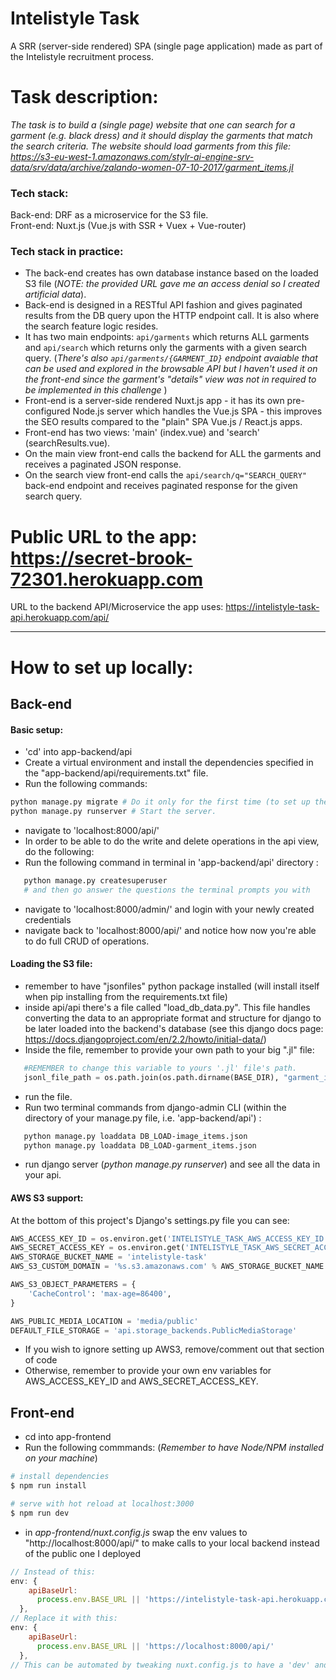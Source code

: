 # Intelistyle Task
A SRR (server-side rendered) SPA (single page application) made as part of the Intelistyle recruitment process.

# Task description: 
_The task is to build a (single page) website that one can search for a garment (e.g. black dress) and it should display the garments that match the search criteria.
The website should load garments from this file: https://s3-eu-west-1.amazonaws.com/stylr-ai-engine-srv-data/srv/data/archive/zalando-women-07-10-2017/garment_items.jl_

### Tech stack: 
Back-end: DRF as a microservice for the S3 file. <br>
Front-end: Nuxt.js (Vue.js with SSR + Vuex + Vue-router)

### Tech stack in practice: 
 - The back-end creates has own database instance based on the loaded S3 file (_NOTE: the provided URL gave me an access denial so I created artificial data_).
 - Back-end is designed in a RESTful API fashion and gives paginated results from the DB query upon the HTTP endpoint call. It is also where the search feature logic resides.
 - It has two main endpoints: `api/garments` which returns ALL garments and `api/search` which returns only the garments with a given search query. (_There's also `api/garments/{GARMENT_ID}` endpoint avaiable that can be used and explored in the browsable API but I haven't used it on the front-end since the garment's "details" view was not in required to be implemented in this challenge_ ) 
 - Front-end is a server-side rendered Nuxt.js app - it has its own pre-configured Node.js server which handles the Vue.js SPA - this improves the SEO results compared to the "plain" SPA Vue.js / React.js apps. 
 - Front-end has two views: 'main' (index.vue) and 'search' (searchResults.vue).   
 - On the main view front-end calls the backend for ALL the garments and receives a paginated JSON response. 
 - On the search view front-end calls the `api/search/q="SEARCH_QUERY"` back-end endpoint and receives paginated response for the given search query.  

# Public URL to the app: <br> https://secret-brook-72301.herokuapp.com
URL to the backend API/Microservice the app uses: https://intelistyle-task-api.herokuapp.com/api/

-------
# How to set up locally: 
## Back-end 
#### Basic setup: 
- 'cd' into app-backend/api
-  Create a virtual environment and install the dependencies specified in the "app-backend/api/requirements.txt" file. 
-  Run the following commands: 
``` bash
python manage.py migrate # Do it only for the first time (to set up the Django Backend DBs) .
python manage.py runserver # Start the server.
```
- navigate to 'localhost:8000/api/'
- In order to be able to do the write and delete operations in the api view, do the following:
- Run the following command in terminal in 'app-backend/api' directory :
```bash
   python manage.py createsuperuser 
   # and then go answer the questions the terminal prompts you with
```
- navigate to 'localhost:8000/admin/' and login with your newly created credentials 
- navigate back to 'localhost:8000/api/' and notice how now you're able to do full CRUD of operations.   
#### Loading the S3 file: 
- remember to have "jsonfiles" python package installed (will install itself when pip installing from the requirements.txt file)
- inside api/api there's a file called "load_db_data.py". This file handles converting the data to an appropriate format and structure for django to be later loaded into the backend's database (see this django docs page: https://docs.djangoproject.com/en/2.2/howto/initial-data/) 
- Inside the file, remember to provide your own path to your big ".jl" file:
```python
   #REMEMBER to change this variable to yours '.jl' file's path.
   jsonl_file_path = os.path.join(os.path.dirname(BASE_DIR), "garment_items.jl") # CHANGE IF REPRODUCING WITH OWN DATA FILE
```
- run the file.
- Run two terminal commands from django-admin CLI (within the directory of your manage.py file, i.e. 'app-backend/api') : 
```bash
   python manage.py loaddata DB_LOAD-image_items.json
   python manage.py loaddata DB_LOAD-garment_items.json
```
- run django server (_python manage.py runserver_) and see all the data in your api.   

#### AWS S3 support: 
At the bottom of this project's Django's settings.py file you can see: 
```python
AWS_ACCESS_KEY_ID = os.environ.get('INTELISTYLE_TASK_AWS_ACCESS_KEY_ID') # Remember to provide your own env variable !
AWS_SECRET_ACCESS_KEY = os.environ.get('INTELISTYLE_TASK_AWS_SECRET_ACCESS_KEY')  # Remember to provide your own env variable !
AWS_STORAGE_BUCKET_NAME = 'intelistyle-task'
AWS_S3_CUSTOM_DOMAIN = '%s.s3.amazonaws.com' % AWS_STORAGE_BUCKET_NAME

AWS_S3_OBJECT_PARAMETERS = {
    'CacheControl': 'max-age=86400',
}

AWS_PUBLIC_MEDIA_LOCATION = 'media/public'
DEFAULT_FILE_STORAGE = 'api.storage_backends.PublicMediaStorage'
```
- If you wish to ignore setting up AWS3, remove/comment out that section of code
- Otherwise, remember to provide your own env variables for AWS_ACCESS_KEY_ID and AWS_SECRET_ACCESS_KEY. 



## Front-end
- cd into app-frontend
- Run the following commmands: (_Remember to have Node/NPM installed on your machine_)
``` bash
# install dependencies
$ npm run install

# serve with hot reload at localhost:3000
$ npm run dev 

```
- in _app-frontend/nuxt.config.js_ swap the env values to "http://localhost:8000/api/" to make calls to your local backend instead of the public one I deployed 

```javascript
// Instead of this:
env: {
    apiBaseUrl:
      process.env.BASE_URL || 'https://intelistyle-task-api.herokuapp.com/api/'
  },
// Replace it with this:
env: {
    apiBaseUrl:
      process.env.BASE_URL || 'https://localhost:8000/api/'
  },
// This can be automated by tweaking nuxt.config.js to have a 'dev' and 'production' env variable but I left it as something to consider.
```
